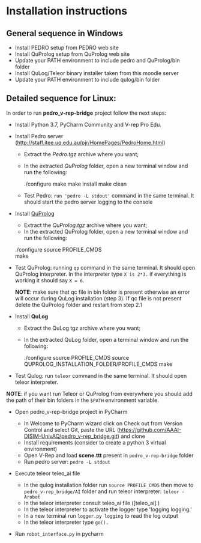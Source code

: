 # Installation instructions

## General sequence in Windows

* Install PEDRO setup from PEDRO web site
* Install QuProlog setup from QuProlog web site
* Update your PATH environment to include pedro  and QuProlog/bin folder
* Install QuLog/Teleor binary installer taken from this moodle server
* Update your PATH environment to include qulog/bin folder

## Detailed sequence for Linux:

In order to run __pedro_v-rep-bridge__ project follow the next steps:

* Install Python 3.7, PyCharm Community and V-rep Pro Edu.
* Install Pedro server (http://staff.itee.uq.edu.au/pjr/HomePages/PedroHome.html)
  * Extract the _Pedro.tgz_ archive where you want;
  * In the extracted _QuProlog_ folder, open a new terminal window and run the following:
      
     ./configure
     make
     make install
     make clean
     
  * Test Pedro: `run 'pedro -L stdout'` command in the same terminal. It should start the pedro 
  server logging to the console
  
* Install [QuProlog](http://staff.itee.uq.edu.au/pjr/HomePages/QuPrologHome.html)
   * Extract the _QuProlog.tgz_ archive where you want;
   * In the extracted QuProlog folder, open a new terminal window and run the following:
   

    ./configure
    source PROFILE_CMDS   
    make
     
* Test QuProlog: running `qp` command in the same terminal. 
It should open QuProlog interpreter. In the interpreter type `X is 2*3.` if everything is working it should say `X = 6`.
  
    __NOTE__: make sure that qc file in bin folder is present otherwise an error will occur during QuLog installation (step 3). If qc file is not present delete the QuProlog folder and restart from step 2.1

* Install __QuLog__
   * Extract the QuLog tgz archive where you want;
   * In the extracted QuLog folder, open a terminal window and run the following:


     ./configure
     source PROFILE_CMDS
     source QUPROLOG_INSTALLATION_FOLDER/PROFILE_CMDS
     make
        
* Test Qulog: run `teleor` command in the same terminal. It should open teleor interpreter.
   
__NOTE__: if you want run Teleor or QuProlog from 
everywhere you should add the path of their bin 
folders in the `$PATH` environment variable.

* Open pedro_v-rep-bridge project in PyCharm
  * In Welcome to PyCharm wizard click on Check out from Version Control and select Git, paste the URL (https://github.com/AAAI-DISIM-UnivAQ/pedro_v-rep_bridge.git) and clone
  * Install requirements (consider to create a python 3 virtual environment)
  * Open V-Rep and load __scene.ttt__ present in `pedro_v-rep-bridge` folder
  * Run pedro server: `pedro -L stdout`

* Execute teleor teleo_ai file
  * In the qulog installation folder run `source PROFILE_CMDS` then move to `pedro_v-rep_bridge/AI` folder and run teleor interpreter: `teleor -Arobot`
  * In the teleor interpreter consult teleo_ai file ([teleo_ai].)
  * In the teleor interpreter to activate the logger type 'logging logging.'
  * In a new terminal run `logger.py logging` to read the log output
  * In the teleor interpreter type `go().`

* Run `robot_interface.py` in pycharm